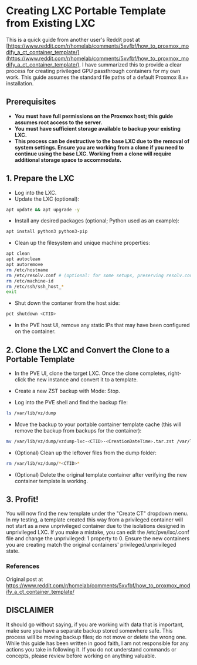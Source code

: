 # Creating LXC Portable Template from Existing LXC

This is a quick guide from another user's Reddit post at [https://www.reddit.com/r/homelab/comments/5xvfbf/how_to_proxmox_modify_a_ct_container_template/](https://www.reddit.com/r/homelab/comments/5xvfbf/how_to_proxmox_modify_a_ct_container_template/). I have summarized this to provide a clear process for creating privileged GPU passthrough containers for my own work. This guide assumes the standard file paths of a default Proxmox 8.x+ installation.

## Prerequisites

- **You must have full permissions on the Proxmox host; this guide assumes root access to the server.**
- **You must have sufficient storage available to backup your existing LXC.**
- **This process can be destructive to the base LXC due to the removal of system settings. Ensure you are working from a clone if you need to continue using the base LXC. Working from a clone will require additional storage space to accommodate.**

## 1. Prepare the LXC

- Log into the LXC.
- Update the LXC (optional):
```bash
apt update && apt upgrade -y
```

- Install any desired packages (optional; Python used as an example):
```bash
apt install python3 python3-pip
```

- Clean up the filesystem and unique machine properties:
```bash
apt clean
apt autoclean
apt autoremove
rm /etc/hostname
rm /etc/resolv.conf # (optional: for some setups, preserving resolv.conf might be necessary if there are specific DNS settings required.)
rm /etc/machine-id
rm /etc/ssh/ssh_host_*
exit
```

- Shut down the contaner from the host side:
```bash
pct shutdown <CTID>
```

- In the PVE host UI, remove any static IPs that may have been configured on the container.

## 2. Clone the LXC and Convert the Clone to a Portable Template
- In the PVE UI, clone the target LXC. Once the clone completes, right-click the new instance and convert it to a template.

- Create a new ZST backup with Mode: Stop.

- Log into the PVE shell and find the backup file:
```bash
ls /var/lib/vz/dump
```

- Move the backup to your portable container template cache (this will remove the backup from backups for the container):
```bash
mv /var/lib/vz/dump/vzdump-lxc-<CTID>-<CreationDateTime>.tar.zst /var/lib/vz/template/cache/<descriptive-name-for-template>.tar.zst
```
- (Optional) Clean up the leftover files from the dump folder:
```bash
rm /var/lib/vz/dump/*<CTID>*
```

- (Optional) Delete the original template container after verifying the new container template is working.

## 3. Profit!
You will now find the new template under the "Create CT" dropdown menu. In my testing, a template created this way from a privileged container will not start as a new unprivileged container due to the isolations designed in unprivileged LXC. If you make a mistake, you can edit the /etc/pve/lxc/<CTID>.conf file and change the unprivileged: 1 property to 0. Ensure the new containers you are creating match the original containers' privileged/unprivileged state.

### References
Original post at https://www.reddit.com/r/homelab/comments/5xvfbf/how_to_proxmox_modify_a_ct_container_template/

## DISCLAIMER
It should go without saying, if you are working with data that is important, make sure you have a separate backup stored somewhere safe. This process will be moving backup files; do not move or delete the wrong one. While this guide has been written in good faith, I am not responsible for any actions you take in following it. If you do not understand commands or concepts, please review before working on anything valuable.
